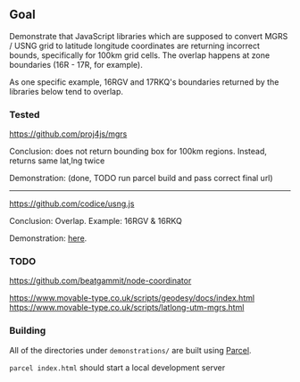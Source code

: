 ## Goal

Demonstrate that JavaScript libraries which are supposed to convert MGRS / USNG grid to latitude longitude coordinates are returning incorrect bounds, specifically for 100km grid cells. The overlap happens at zone boundaries (16R - 17R, for example).

As one specific example, 16RGV and 17RKQ's boundaries returned by the libraries below tend to overlap.

### Tested

https://github.com/proj4js/mgrs

Conclusion: does not return bounding box for 100km regions. Instead, returns same lat,lng twice

Demonstration: (done, TODO run parcel build and pass correct final url)

---

https://github.com/codice/usng.js

Conclusion: Overlap. Example: 16RGV & 16RKQ

Demonstration: [here](https://gregsadetsky.github.io/mgrs-usng-js-libs-overlap/demonstrations/codice-usng/dist/).

### TODO

https://github.com/beatgammit/node-coordinator

https://www.movable-type.co.uk/scripts/geodesy/docs/index.html
https://www.movable-type.co.uk/scripts/latlong-utm-mgrs.html

### Building

All of the directories under `demonstrations/` are built using [Parcel](https://parceljs.org/).

`parcel index.html` should start a local development server
